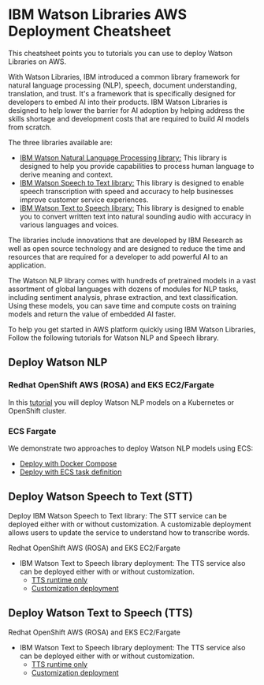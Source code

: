 # IBM Watson Libraries AWS Deployment Cheatsheet

This cheatsheet points you to tutorials you can use to deploy Watson Libraries on AWS.

With Watson Libraries, IBM introduced a common library framework for natural language processing (NLP), speech, document understanding, translation, and trust. It's a framework that is specifically designed for developers to embed AI into their products. IBM Watson Libraries is designed to help lower the barrier for AI adoption by helping address the skills shortage and development costs that are required to build AI models from scratch.

The three libraries available are:

- [IBM Watson Natural Language Processing library:](https://www.ibm.com/products/ibm-watson-natural-language-processing) This library is designed to help you provide capabilities to process human language to derive meaning and context.
- [IBM Watson Speech to Text library:](https://www.ibm.com/products/watson-speech-embed-libraries) This library is designed to enable speech transcription with speed and accuracy to help businesses improve customer service experiences.
- [IBM Watson Text to Speech library:](https://www.ibm.com/products/watson-speech-embed-libraries) This library is designed to enable you to convert written text into natural sounding audio with accuracy in various languages and voices.

The libraries include innovations that are developed by IBM Research as well as open source technology and are designed to reduce the time and resources that are required for a developer to add powerful AI to an application.

The Watson NLP library comes with hundreds of pretrained models in a vast assortment of global languages with dozens of modules for NLP tasks, including sentiment analysis, phrase extraction, and text classification. Using these models, you can save time and compute costs on training models and return the value of embedded AI faster.

To help you get started in AWS platform quickly using IBM Watson Libraries, Follow the following tutorials for Watson NLP and Speech library.

## Deploy Watson NLP 

### Redhat OpenShift AWS (ROSA) and EKS EC2/Fargate

In this [tutorial](https://developer.ibm.com/tutorials/serve-pretrained-models-on-kubernetes-or-openshift/) you will deploy Watson NLP models on a Kubernetes or OpenShift cluster.

### ECS Fargate

We demonstrate two approaches to deploy Watson NLP models using ECS:

  - [Deploy with Docker Compose](https://github.com/ibm-build-lab/Watson-NLP/tree/main/MLOps/Deploy-to-AWS-Fargate)
  - [Deploy with ECS task definition](https://github.com/ibm-build-lab/Watson-NLP/tree/main/MLOps/Watson-NLP-ECS)

## Deploy Watson Speech to Text (STT)

Deploy IBM Watson Speech to Text library: The STT service can be deployed either with or without customization. A customizable deployment allows users to update the service to understand how to transcribe words.

Redhat OpenShift AWS (ROSA) and EKS EC2/Fargate

- IBM Watson Text to Speech library deployment: The TTS service also can be deployed either with or without customization.
  - [TTS runtime only](https://github.com/ibm-build-lab/Watson-Speech/tree/main/tts-runtime-openshift)
  - [Customization deployment](https://github.com/ibm-build-lab/Watson-Speech/tree/main/tts-customization-openshift)

## Deploy Watson Text to Speech (TTS)

Redhat OpenShift AWS (ROSA) and EKS EC2/Fargate

- IBM Watson Text to Speech library deployment: The TTS service also can be deployed either with or without customization.
  - [TTS runtime only](https://github.com/ibm-build-lab/Watson-Speech/tree/main/tts-runtime-openshift)
  - [Customization deployment](https://github.com/ibm-build-lab/Watson-Speech/tree/main/tts-customization-openshift)




  

